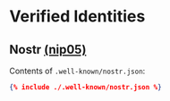 # Verified Identities

## Nostr [(nip05)](https://metadata.nostr.com/)

Contents of `.well-known/nostr.json`:

```json
{% include ./.well-known/nostr.json %}
```

